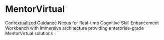 # MentorVirtual
Contextualized Guidance Nexus for Real-time Cognitive Skill Enhancement Workbench with immersive architecture providing enterprise-grade MentorVirtual solutions
